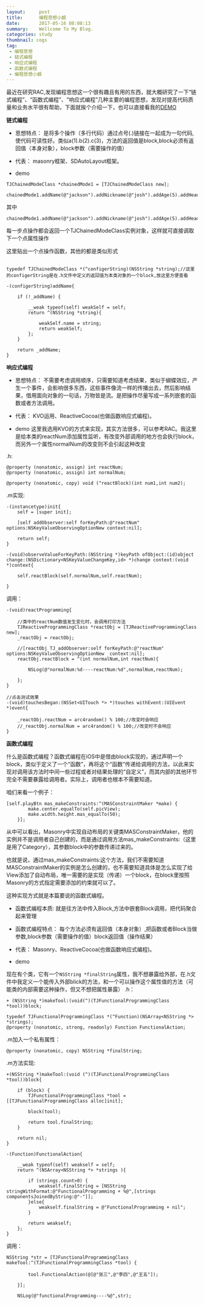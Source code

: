 ```yaml
---
layout:     post
title:      编程思想小觑
date:       2017-05-16 08:08:13
summary:    Wellcome To My Blog.
categories: study
thumbnail: cogs
tag:
 - 编程思想
 - 链式编程
 - 响应式编程
 - 函数式编程
 - 编程思想小觑
---
```

最近在研究RAC,发现编程思想这一个很有趣且有用的东西，就大概研究了一下“链式编程”、“函数式编程”、“响应式编程”几种主要的编程思想，发现对提高代码质量和业务水平很有帮助，下面就挨个介绍一下，也可以直接看我的[DEMO](https://github.com/JoshPellTan/ThinkingInPerl.git)

**链式编程**

- 思想特点：
是将多个操作（多行代码）通过点号(.)链接在一起成为一句代码,使代码可读性好。类似a(1).b(2).c(3)，方法的返回值是block,block必须有返回值（本身对象），block参数（需要操作的值）

- 代表：
masonry框架、SDAutoLayout框架。

- demo

```
TJChainedModeClass *chainedMode1 = [TJChainedModeClass new];
    chainedMode1.addName(@"jackson").addNickname(@"josh").addAge(5).addHeadImg(nil);
```
其中

```
chainedMode1.addName(@"jackson").addNickname(@"josh").addAge(5).addHeadImg(nil);
```
每一步点操作都会返回一个TJChainedModeClass实例对象，这样就可直接调取下一个点属性操作

这里贴出一个点操作函数，其他的都是类似形式

```

typedef TJChainedModeClass *(^configerString)(NSString *string);//这里的configerString是在.h文件中定义的返回值为本类对象的一个block,放这里方便查看

-(configerString)addName{
    
    if (!_addName) {
        
        __weak typeof(self) weakSelf = self;
        return ^(NSString *string){
            
            weakSelf.name = string;
            return weakSelf;
        };
    }
    
    return _addName;
}
```

**响应式编程**

- 思想特点：
不需要考虑调用顺序，只需要知道考虑结果，类似于蝴蝶效应，产生一个事件，会影响很多东西，这些事件像流一样的传播出去，然后影响结果，借用面向对象的一句话，万物皆是流。是把操作尽量写成一系列嵌套的函数或者方法调用。
- 代表：
KVO运用、ReactiveCocoa(也做函数响应式编程)。

- demo
	这里我选用KVO的方式来实现，其实方法很多，可以参考RAC。我这里是给本类的reactNum添加属性监听，有改变外部调用的地方也会执行block，而另外一个属性normalNum的改变则不会引起这种改变
	
.h:

```
@property (nonatomic, assign) int reactNum;
@property (nonatomic, assign) int normalNum;

@property (nonatomic, copy) void (^reactBlock)(int num1,int num2);
```

.m实现:

```
-(instancetype)init{
    self = [super init];
    
    [self addObserver:self forKeyPath:@"reactNum" options:NSKeyValueObservingOptionNew context:nil];
    
    return self;
}

-(void)observeValueForKeyPath:(NSString *)keyPath ofObject:(id)object change:(NSDictionary<NSKeyValueChangeKey,id> *)change context:(void *)context{
    
    self.reactBlock(self.normalNum,self.reactNum);
    
}
```
调用：

```
-(void)reactProgramming{
    
    //类中的reactNum数值发生变化时，会调用打印方法
    TJReactiveProgrammingClass *reactObj = [TJReactiveProgrammingClass new];
    _reactObj = reactObj;
    
    //[reactObj TJ_addObserver:self forKeyPath:@"reactNum" options:NSKeyValueObservingOptionNew  context:nil];
    reactObj.reactBlock = ^(int normalNum,int reactNum){
        
        NSLog(@"normalNum:%d----reactNum:%d",normalNum,reactNum);
        
    };
}

//点击测试效果
-(void)touchesBegan:(NSSet<UITouch *> *)touches withEvent:(UIEvent *)event{
    
    _reactObj.reactNum = arc4random() % 100;//改变时会响应
    //_reactObj.normalNum = arc4random() % 100;//改变时不会响应
}
```

**函数式编程**

什么是函数式编程？函数式编程在iOS中是借由block实现的，通过声明一个block，类似于定义了一个“函数”，再将这个“函数”传递给调用的方法，以此来实现对调用该方法时中间一些过程或者对结果处理的“自定义”，而其内部的其他环节完全不需要暴露给调用者。实际上，调用者也根本不需要知道。

咱们来看一个例子：

```
[self.playBtn mas_makeConstraints:^(MASConstraintMaker *make) {
        make.center.equalTo(self.picView);
        make.width.height.mas_equalTo(50);
    }];
```

从中可以看出，Masonry中实现自动布局的关键类MASConstraintMaker，他的实例并不是调用者自己创建的，而是通过调用方法mas_makeConstraints:（这里是用了Category），其参数block中的参数传递过来的。

也就是说，通过mas_makeConstraints:这个方法，我们不需要知道MASConstraintMaker的实例是怎么创建的，也不需要知道具体是怎么实现了给View添加了自动布局，唯一需要的是实现（传递）一个block，在block里按照Masonry的方式指定需要添加的约束就可以了。

这种实现方式就是本篇要说的函数式编程。

- 函数式编程本质:
就是往方法中传入Block,方法中嵌套Block调用，把代码聚合起来管理
- 函数式编程特点：
每个方法必须有返回值（本身对象）,把函数或者Block当做参数,block参数（需要操作的值）block返回值（操作结果）
- 代表：
Masonry、ReactiveCocoa(也做函数响应式编程)。

- demo

现在有个类，它有一个```NSString *finalString```属性，我不想暴露给外部，在.h文件中我定义一个能传入外部blick的方法，和一个可以操作这个属性值的方法（可能类的内部需要这种操作，但又不想把属性暴露）
.h：

```
+ (NSString *)makeTool:(void(^)(TJFunctionalProgrammingClass *tool))block;

typedef TJFunctionalProgrammingClass *(^Function)(NSArray<NSString *> *strings);
@property (nonatomic, strong, readonly) Function FunctionalAction;
```
.m加入一个私有属性：

```
@property (nonatomic, copy) NSString *finalString;
```
.m方法实现:

```
+(NSString *)makeTool:(void (^)(TJFunctionalProgrammingClass *tool))block{
    
    if (block) {
        TJFunctionalProgrammingClass *tool = [[TJFunctionalProgrammingClass alloc]init];
        
        block(tool);
        
        return tool.finalString;
    }
    
    return nil;
}

-(Function)FunctionalAction{
    
    __weak typeof(self) weakself = self;
    return ^(NSArray<NSString *> *strings ){
        
        if (strings.count>0) {
            weakself.finalString = [NSString stringWithFormat:@"FunctionalProgramming + %@",[strings componentsJoinedByString:@"-"]];
        }else{
            weakself.finalString = @"FunctionalProgramming + nil";
        }
        
        return weakself;
    };
}
```

调用：

```
NSString *str = [TJFunctionalProgrammingClass makeTool:^(TJFunctionalProgrammingClass *tool) {
       
        tool.FunctionalAction(@[@"张三",@"李四",@"王五"]);
        
    }];
    
    NSLog(@"functionalProgramming----%@",str);
```


